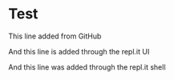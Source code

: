 # Test

This line added from GitHub

And this line is added through the repl.it UI

And this line was added through the repl.it shell